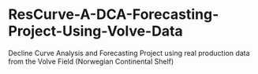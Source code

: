 # ResCurve-A-DCA-Forecasting-Project-Using-Volve-Data
Decline Curve Analysis and Forecasting Project using real production data from the Volve Field (Norwegian Continental Shelf)
